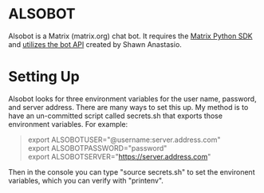 # ALSOBOT
Alsobot is a Matrix (matrix.org) chat bot. It requires the [Matrix Python SDK](https://github.com/matrix-org/matrix-python-sdk) and [utilizes the bot API](https://github.com/shawnanastasio/python-matrix-bot-api) created by Shawn Anastasio.

# Setting Up
Alsobot looks for three environment variables for the user name, password, and server address. There are many ways to set this up. My method is to have an un-committed script called secrets.sh that exports those environment variables. For example:

> export ALSOBOTUSER="@username:server.address.com"  
> export ALSOBOTPASSWORD="password"  
> export ALSOBOTSERVER="https://server.address.com"  

Then in the console you can type "source secrets.sh" to set the environent variables, which you can verify with "printenv".
